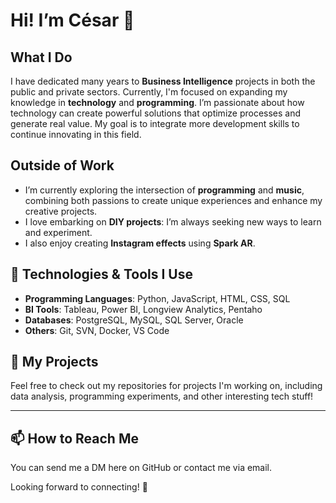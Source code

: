 # Hi! I’m César 👋

## What I Do
I have dedicated many years to **Business Intelligence** projects in both the public and private sectors. Currently, I'm focused on expanding my knowledge in **technology** and **programming**. I’m passionate about how technology can create powerful solutions that optimize processes and generate real value. My goal is to integrate more development skills to continue innovating in this field.

## Outside of Work
- I’m currently exploring the intersection of **programming** and **music**, combining both passions to create unique experiences and enhance my creative projects.
- I love embarking on **DIY projects**: I’m always seeking new ways to learn and experiment.
- I also enjoy creating **Instagram effects** using **Spark AR**.

## 📌 Technologies & Tools I Use
- **Programming Languages**: Python, JavaScript, HTML, CSS, SQL
- **BI Tools**: Tableau, Power BI, Longview Analytics, Pentaho
- **Databases**: PostgreSQL, MySQL, SQL Server, Oracle
- **Others**: Git, SVN, Docker, VS Code

## 🚀 My Projects
Feel free to check out my repositories for projects I'm working on, including data analysis, programming experiments, and other interesting tech stuff!

---

## 📫 How to Reach Me
You can send me a DM here on GitHub or contact me via email.

Looking forward to connecting! 🙌